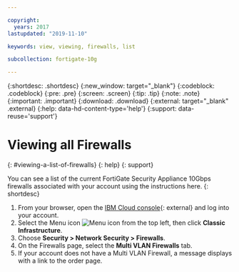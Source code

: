 ```yaml
---

copyright:
  years: 2017
lastupdated: "2019-11-10"

keywords: view, viewing, firewalls, list

subcollection: fortigate-10g

---
```


{:shortdesc: .shortdesc}
{:new_window: target="_blank"}
{:codeblock: .codeblock}
{:pre: .pre}
{:screen: .screen}
{:tip: .tip}
{:note: .note}
{:important: .important}
{:download: .download}
{:external: target="_blank" .external}
{:help: data-hd-content-type='help'}
{:support: data-reuse='support'}

# Viewing all Firewalls
{: #viewing-a-list-of-firewalls}
{: help}
{: support}

You can see a list of the current FortiGate Security Appliance 10Gbps firewalls associated with your account using the instructions here.
{: shortdesc}

1. From your browser, open the [IBM Cloud console](https://cloud.ibm.com){: external} and log into your account.
2. Select the Menu icon ![Menu icon](../../icons/icon_hamburger.svg) from the top left, then click **Classic Infrastructure**.
3. Choose **Security > Network Security > Firewalls**.
3. On the Firewalls page, select the **Multi VLAN Firewalls** tab.
4. If your account does not have a Multi VLAN Firewall, a message displays with a link to the order page.
